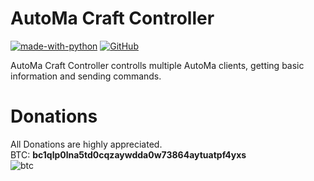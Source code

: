 # AutoMa Craft Controller
[![made-with-python](http://ForTheBadge.com/images/badges/made-with-python.svg)](https://www.python.org/)
[![GitHub](https://img.shields.io/github/license/3top1a/M.A.C.C.-server?color=critical&style=for-the-badge)](https://github.com/3top1a/M.A.C.C.-server/blob/master/LICENSE)

AutoMa Craft Controller controlls multiple AutoMa clients, getting basic information and sending commands.

# Donations
All Donations are highly appreciated.<br>
BTC: <b>bc1qlp0lna5td0cqzaywdda0w73864aytuatpf4yxs</b> <br>
![btc](https://github.com/3top1a/M.A.C.C.-server/blob/master/qrcode.png)
